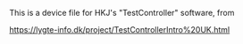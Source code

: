 This is a device file for HKJ's "TestController" software, from

https://lygte-info.dk/project/TestControllerIntro%20UK.html
